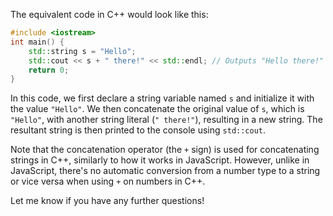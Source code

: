 The equivalent code in C++ would look like this:

```cpp
#include <iostream>
int main() {
    std::string s = "Hello";
    std::cout << s + " there!" << std::endl; // Outputs "Hello there!"
    return 0;
}
```

In this code, we first declare a string variable named `s` and initialize it with the value `"Hello"`. We then concatenate the original value of `s`, which is `"Hello"`, with another string literal (`" there!"`), resulting in a new string. The resultant string is then printed to the console using `std::cout`.

Note that the concatenation operator (the `+` sign) is used for concatenating strings in C++, similarly to how it works in JavaScript. However, unlike in JavaScript, there's no automatic conversion from a number type to a string or vice versa when using `+` on numbers in C++.

Let me know if you have any further questions!
